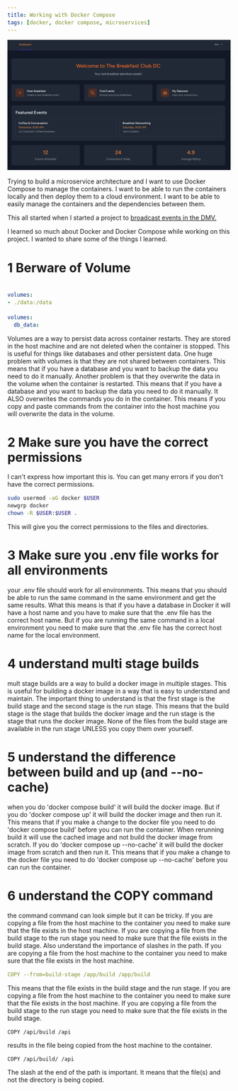 ```yaml
---
title: Working with Docker Compose
tags: [docker, docker compose, microservices]
---
```




![Breakfast](../assets/images/breakfast.png)


Trying to build a microservice architecture and I want to use Docker Compose to manage the containers.  I want to be able to run the containers locally and then deploy them to a cloud environment.  I want to be able to easily manage the containers and the dependencies between them.

This all started when I started a project to [broadcast events in the DMV.](https://github.com/ajn123/BreakfastClub)

I learned so much about Docker and Docker Compose while working on this project. I wanted to share some of the things I learned.

# 1 Berware of Volume

```yaml

volumes:
- ./data:/data

volumes:
  db_data:
```
Volumes are a way to persist data across container restarts.  They are stored in the host machine and are not deleted when the container is stopped.  This is useful for things like databases and other persistent data.
One huge problem with volumes is that they are not shared between containers.  This means that if you have a database and you want to backup the data you need to do it manually.
Another problem is that they overwrite the data in the volume when the container is restarted.  This means that if you have a database and you want to backup the data you need to do it manually.
It ALSO overwrites the commands you do in the container.  This means if you copy and paste commands from the container into the host machine you will overwrite the data in the volume.


# 2 Make sure you have the correct permissions
I can't express how important this is.  You can get many errors if you don't have the correct permissions.

```bash
sudo usermod -aG docker $USER
newgrp docker
chown -R $USER:$USER .
```

This will give you the correct permissions to the files and directories.

# 3 Make sure you .env file works for all environments

your .env file should work for all environments.  This means that you should be able to run the same command in the same environment and get the same results.
What this means is that if you have a database in Docker it will have a host name and you have to make sure that the .env file has the correct host name.  But if you are running the same command in a local environment you need to make sure that the .env file has the correct host name for the local environment.


# 4 understand multi stage builds

mult stage builds are a way to build a docker image in multiple stages.  This is useful for building a docker image in a way that is easy to understand and maintain.
The important thing to understand is that the first stage is the build stage and the second stage is the run stage.  This means that the build stage is the stage that builds the docker image and the run stage is the stage that runs the docker image.  None of the files from the build stage are available in the run stage UNLESS you copy them over yourself.


# 5 understand the difference between build and up (and --no-cache)
when you do 'docker compose build' it will build the docker image.  But if you do 'docker compose up' it will build the docker image and then run it.  This means that if you make a change to the docker file you need to do 'docker compose build' before you can run the container.  When rerunning build it will use the cached image and not build the docker image from scratch.
If you do 'docker compose up --no-cache' it will build the docker image from scratch and then run it.  This means that if you make a change to the docker file you need to do 'docker compose up --no-cache' before you can run the container.


# 6 understand the COPY command
the command command can look simple but it can be tricky.  If you are copying a file from the host machine to the container you need to make sure that the file exists in the host machine.  If you are copying a file from the build stage to the run stage you need to make sure that the file exists in the build stage.
Also understand the importance of slashes in the path.  If you are copying a file from the host machine to the container you need to make sure that the file exists in the host machine. 

```yaml
COPY --from=build-stage /app/build /app/build
```

This means that the file exists in the build stage and the run stage.  If you are copying a file from the host machine to the container you need to make sure that the file exists in the host machine.  If you are copying a file from the build stage to the run stage you need to make sure that the file exists in the build stage.

```
COPY /api/build /api 
```
results in the file being copied from the host machine to the container.

```
COPY /api/build/ /api 
```
The slash at the end of the path is important.  It means that the file(s) and not the directory is being copied.
